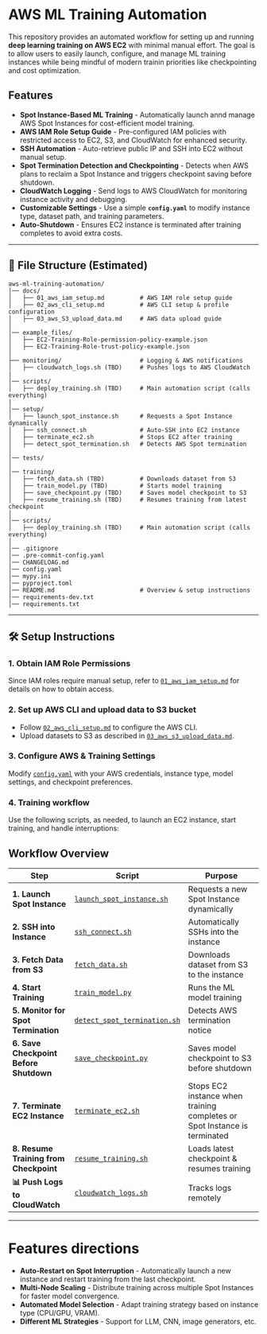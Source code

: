 # AWS ML Training Automation

This repository provides an automated workflow for setting up and running **deep learning training on AWS EC2** with minimal manual effort. The goal is to allow users to easily launch, configure, and manage ML training instances while being mindful of modern trainin priorities like checkpointing and cost optimization.

## **Features**
- **Spot Instance-Based ML Training** - Automatically launch annd manage AWS Spot Instances for cost-efficient model training.  
- **AWS IAM Role Setup Guide** - Pre-configured IAM policies with restricted access to EC2, S3, and CloudWatch for enhanced security.  
- **SSH Automation** - Auto-retrieve public IP and SSH into EC2 without manual setup.  
- **Spot Termination Detection and Checkpointing** - Detects when AWS plans to reclaim a Spot Instance and triggers checkpoint saving before shutdown.  
- **CloudWatch Logging** - Send logs to AWS CloudWatch for monitoring instance activity and debugging.   
- **Customizable Settings** - Use a simple **`config.yaml`** to modify instance type, dataset path, and training parameters.  
- **Auto-Shutdown** - Ensures EC2 instance is terminated after training completes to avoid extra costs.  

---

## 📂 File Structure (Estimated)
```
aws-ml-training-automation/
│── docs/
│   ├── 01_aws_iam_setup.md          # AWS IAM role setup guide
│   ├── 02_aws_cli_setup.md          # AWS CLI setup & profile configuration
│   ├── 03_aws_S3_upload_data.md     # AWS data upload guide
│
│── example_files/
│   ├── EC2-Training-Role-permission-policy-example.json
│   ├── EC2-Training-Role-trust-policy-example.json
│
├── monitoring/                      # Logging & AWS notifications
│   ├── cloudwatch_logs.sh (TBD)     # Pushes logs to AWS CloudWatch
|
│── scripts/
│   ├── deploy_training.sh (TBD)     # Main automation script (calls everything)
|
│── setup/
│   ├── launch_spot_instance.sh      # Requests a Spot Instance dynamically
│   ├── ssh_connect.sh               # Auto-SSH into EC2 instance
│   ├── terminate_ec2.sh             # Stops EC2 after training
│   ├── detect_spot_termination.sh   # Detects AWS Spot termination
│
│── tests/
│
│── training/
│   ├── fetch_data.sh (TBD)          # Downloads dataset from S3
│   ├── train_model.py (TBD)         # Starts model training
│   ├── save_checkpoint.py (TBD)     # Saves model checkpoint to S3
│   ├── resume_training.sh (TBD)     # Resumes training from latest checkpoint
│
│── scripts/
│   ├── deploy_training.sh (TBD)     # Main automation script (calls everything)
│
│── .gitignore
│── .pre-commit-config.yaml
│── CHANGELOAG.md
│── config.yaml
│── mypy.ini
│── pyproject.toml
│── README.md                        # Overview & setup instructions
│── requirements-dev.txt
│── requirements.txt
```

---

## 🛠️ Setup Instructions
### 1. Obtain IAM Role Permissions
Since IAM roles require manual setup, refer to [`01_aws_iam_setup.md`](docs/01_aws_iam_setup.md) for details on how to obtain access.

### 2. Set up AWS CLI and upload data to S3 bucket
- Follow [`02_aws_cli_setup.md`](docs/02_aws_cli_setup.md) to configure the AWS CLI.
- Upload datasets to S3 as described in [`03_aws_s3_upload_data.md`](docs/03_aws_s3_upload_data.md).

### 3. Configure AWS & Training Settings
Modify [`config.yaml`](config.yaml) with your AWS credentials, instance type, model settings, and checkpoint preferences.

### 4. Training workflow
Use the following scripts, as needed, to launch an EC2 instance, start training, and handle interruptions:

## **Workflow Overview**

| **Step** | **Script** | **Purpose** |
|----------|-----------|-------------|
| **1. Launch Spot Instance** | [`launch_spot_instance.sh`](setup/launch_spot_instance.sh) | Requests a new Spot Instance dynamically |
| **2. SSH into Instance** | [`ssh_connect.sh`](setup/ssh_connect.sh) | Automatically SSHs into the instance |
| **3. Fetch Data from S3** | [`fetch_data.sh`](training/fetch_data.sh) | Downloads dataset from S3 to the instance |
| **4. Start Training** | [`train_model.py`](training/train_model.py) | Runs the ML model training |
| **5. Monitor for Spot Termination** | [`detect_spot_termination.sh`](setup/detect_spot_termination.sh) | Detects AWS termination notice |
| **6. Save Checkpoint Before Shutdown** | [`save_checkpoint.py`](training/save_checkpoint.py) | Saves model checkpoint to S3 before shutdown |
| **7. Terminate EC2 Instance** | [`terminate_ec2.sh`](setup/terminate_ec2.sh) | Stops EC2 instance when training completes or Spot Instance is terminated |
| **8. Resume Training from Checkpoint** | [`resume_training.sh`](training/resume_training.sh) | Loads latest checkpoint & resumes training |
| **📊 Push Logs to CloudWatch** | [`cloudwatch_logs.sh`](monitoring/cloudwatch_logs.sh) | Tracks logs remotely |

---

# **Features directions**
- **Auto-Restart on Spot Interruption** - Automatically launch a new instance and restart training from the last checkpoint.  
- **Multi-Node Scaling** - Distribute training across multiple Spot Instances for faster model convergence.  
- **Automated Model Selection** - Adapt training strategy based on instance type (CPU/GPU, VRAM).  
- **Different ML Strategies** - Support for LLM, CNN, image generators, etc.



